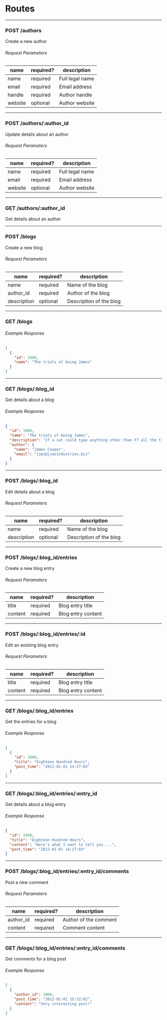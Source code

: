 # Routes

***

### POST /authors

Create a new author

###### Request Parameters

name | required? | description
-----|-----------|------------
name | required | Full legal name
email | required | Email address
handle | required | Author handle
website | optional | Author website

***

### POST /authors/:author_id

Update details about an author

###### Request Parameters

name | required? | description
-----|-----------|------------
name | required | Full legal name
email | required | Email address
website | optional | Author website

***

### GET /authors/:author_id

Get details about an author

***

### POST /blogs

Create a new blog

###### Request Parameters

name | required? | description
-----|-----------|------------
name | required | Name of the blog
author_id | required | Author of the blog
description | optional | Description of the blog

***

### GET /blogs

###### Example Response
```json
[
  {
    "id": 1000,
    "name": "The trials of being James"
  }
]
```

***

### GET /blogs/:blog_id

Get details about a blog

###### Example Response
```json
{
  "id": 1000,
  "name": "The trials of being James",
  "description": "If a cat could type anything other than F7 all the time...",
  "author": {
    "name": "James Cooper",
    "email": "jimz@jimzindustries.biz"
  }
}
```

***

### POST /blogs/:blog_id

Edit details about a blog

###### Request Parameters

name | required? | description
-----|-----------|------------
name | required | Name of the blog
description | optional | Description of the blog


***

### POST /blogs/:blog_id/entries

Create a new blog entry

###### Request Parameters

name | required? | description
-----|-----------|------------
title | required | Blog entry title
content | required | Blog entry content

***

### POST /blogs/:blog_id/entries/:id

Edit an existing blog entry

###### Request Parameters

name | required? | description
-----|-----------|------------
title | required | Blog entry title
content | required | Blog entry content

***

### GET /blogs/:blog_id/entries

Get the entries for a blog

###### Example Response
```json
[
  {
    "id": 1000,
    "title": "Eighteen Hundred Hours",
    "post_time": "2012-01-01 14:27:03"
  }
]
```

***

### GET /blogs/:blog_id/entries/:entry_id

Get details about a blog entry

###### Example Response
```json
{
  "id": 1000,
  "title": "Eighteen Hundred Hours",
  "content": "Here's what I want to tell you ...",
  "post_time": "2012-01-01 14:27:03"
}
```

***

### POST /blogs/:blog_id/entries/:entry_id/comments

Post a new comment

###### Request Parameters

name | required? | description
-----|-----------|------------
author_id | required | Author of the comment
content | required | Comment content

***

### GET /blogs/:blog_id/entries/:entry_id/comments

Get comments for a blog post

###### Example Response
```json
[
  {
    "author_id": 1000,
    "post_time": "2012-01-01 15:32:02",
    "content": "Very interesting post!"
  }
]
```

